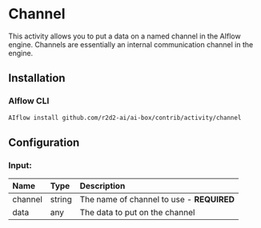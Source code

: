 <!-- 
title: Channel
weight: 4603
-->

# Channel
This activity allows you to put a data on a named channel in the AIflow engine.  Channels are
essentially an internal communication channel in the engine.


## Installation

### AIflow CLI
```bash
AIflow install github.com/r2d2-ai/ai-box/contrib/activity/channel
```

## Configuration

### Input:
| Name    | Type   | Description
|:---     | :---   | :---    
| channel | string | The name of channel to use - **REQUIRED**
| data    | any    | The data to put on the channel

